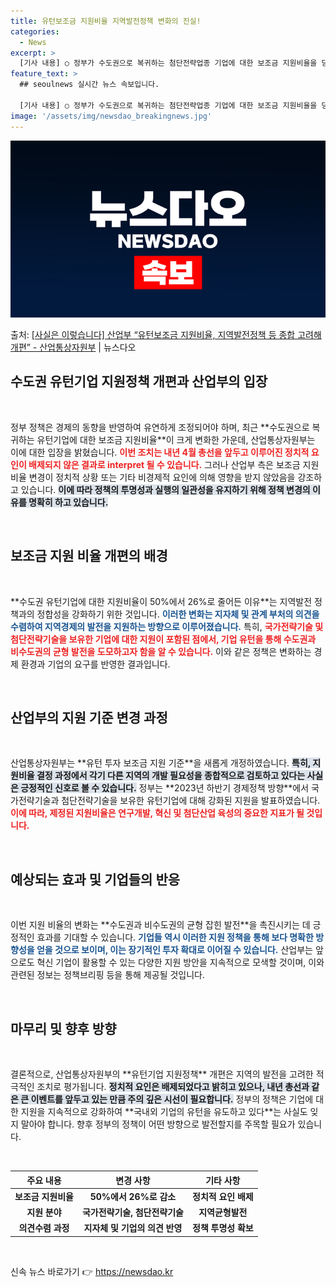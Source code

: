 ```yaml
---
title: 유턴보조금 지원비율 지역발전정책 변화의 진실!
categories:
  - News
excerpt: >
  [기사 내용] ○ 정부가 수도권으로 복귀하는 첨단전략업종 기업에 대한 보조금 지원비율을 당초 계획인 50%에…
feature_text: >
  ## seoulnews 실시간 뉴스 속보입니다.

  [기사 내용] ○ 정부가 수도권으로 복귀하는 첨단전략업종 기업에 대한 보조금 지원비율을 당초 계획인 50%에…
image: '/assets/img/newsdao_breakingnews.jpg'
---
```


![뉴스다오 속보](/assets/img/newsdao_breakingnews.jpg)

<p>출처: <a href="https://newsdao.kr/2726" rel="dofollow">[사실은 이렇습니다] 산업부 “유턴보조금 지원비율, 지역발전정책 등 종합 고려해  개편” - 산업통상자원부</a> | 뉴스다오</p>

<h2 data-ke-size="size26">수도권 유턴기업 지원정책 개편과 산업부의 입장</h2>

<p data-ke-size="size16">&nbsp;</p>
정부 정책은 경제의 동향을 반영하여 유연하게 조정되어야 하며, 최근 **수도권으로 복귀하는 유턴기업에 대한 보조금 지원비율**이 크게 변화한 가운데, 산업통상자원부는 이에 대한 입장을 밝혔습니다. <b><span style="color: #ee2323;">이번 조치는 내년 4월 총선을 앞두고 이루어진 정치적 요인이 배제되지 않은 결과로 interpret 될 수 있습니다.</span></b> 그러나 산업부 측은 보조금 지원비율 변경이 정치적 상황 또는 기타 비경제적 요인에 의해 영향을 받지 않았음을 강조하고 있습니다. <b><span style="background-color: #21538527;">이에 따라 정책의 투명성과 실행의 일관성을 유지하기 위해 정책 변경의 이유를 명확히 하고 있습니다.</span></b> 

<p data-ke-size="size16">&nbsp;</p>
<h2 data-ke-size="size26">보조금 지원 비율 개편의 배경</h2>

<p data-ke-size="size16">&nbsp;</p>
**수도권 유턴기업에 대한 지원비율이 50%에서 26%로 줄어든 이유**는 지역발전 정책과의 정합성을 강화하기 위한 것입니다. <b><span style="color: #1a5490;">이러한 변화는 지자체 및 관계 부처의 의견을 수렴하여 지역경제의 발전을 지원하는 방향으로 이루어졌습니다.</span></b> 특히, <b><span style="color: #ee2323;">국가전략기술 및 첨단전략기술을 보유한 기업에 대한 지원이 포함된 점에서, 기업 유턴을 통해 수도권과 비수도권의 균형 발전을 도모하고자 함을 알 수 있습니다.</span></b> 이와 같은 정책은 변화하는 경제 환경과 기업의 요구를 반영한 결과입니다. 

<p data-ke-size="size16">&nbsp;</p>
<h2 data-ke-size="size26">산업부의 지원 기준 변경 과정</h2>

<p data-ke-size="size16">&nbsp;</p>
산업통상자원부는 **유턴 투자 보조금 지원 기준**을 새롭게 개정하였습니다. <b><span style="background-color: #21538527;">특히, 지원비율 결정 과정에서 각기 다른 지역의 개발 필요성을 종합적으로 검토하고 있다는 사실은 긍정적인 신호로 볼 수 있습니다.</span></b> 정부는 **2023년 하반기 경제정책 방향**에서 국가전략기술과 첨단전략기술을 보유한 유턴기업에 대해 강화된 지원을 발표하였습니다. <b><span style="color: #ee2323;">이에 따라, 제정된 지원비율은 연구개발, 혁신 및 첨단산업 육성의 중요한 지표가 될 것입니다.</span></b> 

<p data-ke-size="size16">&nbsp;</p>
<h2 data-ke-size="size26">예상되는 효과 및 기업들의 반응</h2>

<p data-ke-size="size16">&nbsp;</p>
이번 지원 비율의 변화는 **수도권과 비수도권의 균형 잡힌 발전**을 촉진시키는 데 긍정적인 효과를 기대할 수 있습니다. <b><span style="color: #1a5490;">기업들 역시 이러한 지원 정책을 통해 보다 명확한 방향성을 얻을 것으로 보이며, 이는 장기적인 투자 확대로 이어질 수 있습니다.</span></b> 산업부는 앞으로도 혁신 기업이 활용할 수 있는 다양한 지원 방안을 지속적으로 모색할 것이며, 이와 관련된 정보는 정책브리핑 등을 통해 제공될 것입니다. 

<p data-ke-size="size16">&nbsp;</p>
<h2 data-ke-size="size26">마무리 및 향후 방향</h2>

<p data-ke-size="size16">&nbsp;</p>
결론적으로, 산업통상자원부의 **유턴기업 지원정책** 개편은 지역의 발전을 고려한 적극적인 조치로 평가됩니다. <b><span style="background-color: #21538527;">정치적 요인은 배제되었다고 밝히고 있으나, 내년 총선과 같은 큰 이벤트를 앞두고 있는 만큼 주의 깊은 시선이 필요합니다.</span></b> 정부의 정책은 기업에 대한 지원을 지속적으로 강화하여 **국내외 기업의 유턴을 유도하고 있다**는 사실도 잊지 말아야 합니다. 향후 정부의 정책이 어떤 방향으로 발전할지를 주목할 필요가 있습니다.

<p data-ke-size="size16">&nbsp;</p>
<table>
  <thead>
    <tr>
      <th style="text-align: center;">주요 내용</th>
      <th style="text-align: center;">변경 사항</th>
      <th style="text-align: center;">기타 사항</th>
    </tr>
  </thead>
  <tbody>
    <tr>
      <td style="text-align: center; height: 17px;"><b>보조금 지원비율</b></td>
      <td style="text-align: center; height: 17px;"><b>50%에서 26%로 감소</b></td>
      <td style="text-align: center; height: 17px;"><b>정치적 요인 배제</b></td>
    </tr>
    <tr>
      <td style="text-align: center; height: 17px;"><b>지원 분야</b></td>
      <td style="text-align: center; height: 17px;"><b>국가전략기술, 첨단전략기술</b></td>
      <td style="text-align: center; height: 17px;"><b>지역균형발전</b></td>
    </tr>
    <tr>
      <td style="text-align: center; height: 17px;"><b>의견수렴 과정</b></td>
      <td style="text-align: center; height: 17px;"><b>지자체 및 기업의 의견 반영</b></td>
      <td style="text-align: center; height: 17px;"><b>정책 투명성 확보</b></td>
    </tr>
  </tbody>
</table>

<p data-ke-size="size16">&nbsp;</p> 

신속 뉴스 바로가기 👉 <a href="https://newsdao.kr" rel="dofollow">https://newsdao.kr</a>


